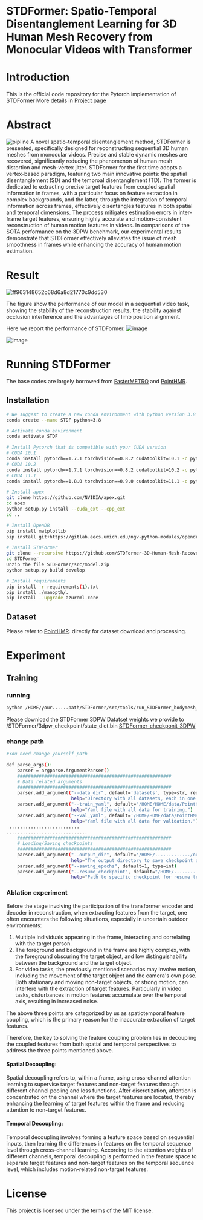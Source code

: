 # STDFormer: Spatio-Temporal Disentanglement Learning for 3D Human Mesh Recovery from Monocular Videos with Transformer

# Introduction
This is the official code repository for the Pytorch implementation of STDFormer
More details in [Project page](https://2573545674.wixsite.com/stdformer)
# Abstract
![pipline](https://github.com/STDFormer-3D-Human-Mesh-Recovery/STDFormer/assets/121299261/35d7707b-54f1-499f-8f44-c5b6300f6012)
A novel spatio-temporal disentanglement method, STDFormer is presented, specifically designed for reconstructing sequential 3D human meshes from monocular videos. Precise and stable dynamic meshes are recovered, significantly reducing the phenomenon of human mesh distortion and mesh-vertex jitter. STDFormer for the first time adopts a vertex-based paradigm, featuring two main innovative points: the spatial disentanglement (SD) and the temproal disentanglement (TD). The former is dedicated to extracting precise target features from coupled spatial information in frames, with a particular focus on feature extraction in complex backgrounds, and the latter, through the integration of temporal information across frames, effectively disentangles features in both spatial and temporal dimensions. The process mitigates estimation errors in inter-frame target features, ensuring highly accurate and motion-consistent reconstruction of human motion features in videos.  In comparisons of the SOTA
performance on the 3DPW benchmark, our experimental results
demonstrate that STDFormer effectively alleviates the issue
of mesh smoothness in frames while enhancing the accuracy of human motion estimation.

# Result

![ff963148652c68d6a8d21770c9dd530](https://github.com/STDFormer-3D-Human-Mesh-Recovery/STDFormer/assets/121299261/49424b81-0b5f-45ca-8aec-f4323f5a6e83)

The figure show the performance of our model in a sequential video task, showing the stability of the reconstruction results, the stability against occlusion interference and the advantages of limb position alignment.

Here we report the performance of STDFormer.
![image](https://github.com/STDFormer-3D-Human-Mesh-Recovery/STDFormer/assets/121299261/2cbeabbb-4f5a-45cb-bd1d-3a01b3a13cb9)

![image](https://github.com/STDFormer-3D-Human-Mesh-Recovery/STDFormer/assets/121299261/87e25816-fcde-41be-a033-162b96292b86)

# Running STDFormer
The base codes are largely borrowed from [FasterMETRO](https://github.com/postech-ami/FastMETRO) and [PointHMR](https://github.com/DCVL-3D/PointHMR_release).
## Installation
```bash
# We suggest to create a new conda environment with python version 3.8
conda create --name STDF python=3.8

# Activate conda environment
conda activate STDF

# Install Pytorch that is compatible with your CUDA version
# CUDA 10.1
conda install pytorch==1.7.1 torchvision==0.8.2 cudatoolkit=10.1 -c pytorch
# CUDA 10.2
conda install pytorch==1.7.1 torchvision==0.8.2 cudatoolkit=10.2 -c pytorch
# CUDA 11.1
conda install pytorch==1.8.0 torchvision==0.9.0 cudatoolkit=11.1 -c pytorch -c conda-forge

# Install apex
git clone https://github.com/NVIDIA/apex.git
cd apex
python setup.py install --cuda_ext --cpp_ext
cd ..

# Install OpenDR
pip install matplotlib
pip install git+https://gitlab.eecs.umich.edu/ngv-python-modules/opendr.git

# Install STDFormer
git clone --recursive https://github.com/STDFormer-3D-Human-Mesh-Recovery/STDFormer.git
cd STDFormer
Unzip the file STDFormer/src/model.zip
python setup.py build develop

# Install requirements
pip install -r requirements(1).txt
pip install ./manopth/.
pip install --upgrade azureml-core


```
## Dataset
Please refer to [PointHMR](https://github.com/DCVL-3D/PointHMR_release). directly for dataset download and processing.

# Experiment
## Training
### running
```bash
python /HOME/your......path/STDFormer/src/tools/run_STDFormer_bodymesh_dp_3dpw.py
```
Please download the STDFormer 3DPW Datatset weights we provide to /STDFormer/3dpw_checkpoint/state_dict.bin
[STDFormer_checkponit_3DPW](https://drive.google.com/file/d/1xiEAOaPhZyNI7M3xl3WnRJPnGF8Jn4rx/view?usp=sharing)
### change path
```bash
#You need change yourself path

def parse_args():
    parser = argparse.ArgumentParser()
    #########################################################
    # Data related arguments
    #########################################################
    parser.add_argument("--data_dir", default='datasets', type=str, required=False,
                        help="Directory with all datasets, each in one subfolder")
    parser.add_argument("--train_yaml", default='/HOME/HOME/data/PointHMR/datasets/3dpw/train.yaml', type=str, required=False,
                        help="Yaml file with all data for training.")
    parser.add_argument("--val_yaml", default='/HOME/HOME/data/PointHMR/datasets/3dpw/test_has_gender.yaml', type=str, required=False,
                        help="Yaml file with all data for validation.")
 ..........................
..............................
    #########################################################
    # Loading/Saving checkpoints
    #########################################################
    parser.add_argument("--output_dir", default='/HOME/............./output_3DPWZ_result', type=str, required=False,
                        help="The output directory to save checkpoint and test results.")
    parser.add_argument("--saving_epochs", default=1, type=int)
    parser.add_argument("--resume_checkpoint", default="/HOME/.........../STDFormer/3dpw_checkpoint/state_dict.bin", type=str, required=False,
                        help="Path to specific checkpoint for resume training.")
```
### Ablation experiment
Before the stage involving the participation of the transformer encoder and decoder in reconstruction, when extracting features from the target, one often encounters the following situations, especially in uncertain outdoor environments:

1. Multiple individuals appearing in the frame, interacting and correlating with the target person.
2. The foreground and background in the frame are highly complex, with the foreground obscuring the target object, and low distinguishability between the background and the target object.
3. For video tasks, the previously mentioned scenarios may involve motion, including the movement of the target object and the camera's own pose. Both stationary and moving non-target objects, or strong motion, can interfere with the extraction of target features. Particularly in video tasks, disturbances in motion features accumulate over the temporal axis, resulting in increased noise.

The above three points are categorized by us as spatiotemporal feature coupling, which is the primary reason for the inaccurate extraction of target features.

Therefore, the key to solving the feature coupling problem lies in decoupling the coupled features from both spatial and temporal perspectives to address the three points mentioned above.

#### Spatial Decoupling:

Spatial decoupling refers to, within a frame, using cross-channel attention learning to supervise target features and non-target features through different channel pooling and loss functions. After discretization, attention is concentrated on the channel where the target features are located, thereby enhancing the learning of target features within the frame and reducing attention to non-target features.

#### Temporal Decoupling:

Temporal decoupling involves forming a feature space based on sequential inputs, then learning the differences in features on the temporal sequence level through cross-channel learning. According to the attention weights of different channels, temporal decoupling is performed in the feature space to separate target features and non-target features on the temporal sequence level, which includes motion-related non-target features.

# License
This project is licensed under the terms of the MIT license.
